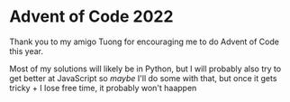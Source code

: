 # Advent of Code 2022

Thank you to my amigo Tuong for encouraging me to do Advent of Code this year.

Most of my solutions will likely be in Python, but I will probably also try to get better at JavaScript so *maybe* I'll do some with that, but once it gets tricky + I lose free time, it probably won't haappen